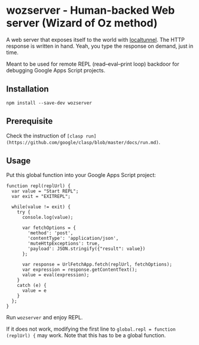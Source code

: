 # wozserver - Human-backed Web server (Wizard of Oz method)

A web server that exposes itself to the world with [localtunnel](https://localtunnel.github.io/www/). The HTTP response is written in hand. Yeah, you type the response on demand, just in time.

Meant to be used for remote REPL (read–eval–print loop) backdoor for debugging Google Apps Script projects.

## Installation

```
npm install --save-dev wozserver
```

## Prerequisite

Check the instruction of `[clasp run](https://github.com/google/clasp/blob/master/docs/run.md)`.

## Usage

Put this global function into your Google Apps Script project:

```
function repl(replUrl) {
  var value = "Start REPL";
  var exit = "EXITREPL";

  while(value != exit) {
    try {
      console.log(value);

      var fetchOptions = {
        'method': 'post',
        'contentType': 'application/json',
        'muteHttpExceptions': true,
        'payload': JSON.stringify({"result": value})
      };

      var response = UrlFetchApp.fetch(replUrl, fetchOptions);
      var expression = response.getContentText();
      value = eval(expression);
    }
    catch (e) {
      value = e
    }
  };
}
```

Run `wozserver` and enjoy REPL.

If it does not work, modifying the first line to `global.repl = function (replUrl) {` may work. Note that this has to be a global function.
